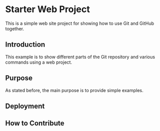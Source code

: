 # Starter Web Project

This is a simple web site project for
showing how to use Git and GitHub together.

## Introduction

This example is to show different parts 
of the Git repository and various commands 
using a web project.

## Purpose

As stated before, the main purpose is to provide simple examples.

## Deployment

## How to Contribute